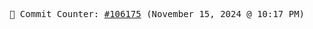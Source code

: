 <p align="center">
    <samp>
        📮 Commit Counter: <a href="https://github.com/Javascript-void0/Javascript-void0/commits/main">#106175</a> (November 15, 2024 @ 10:17 PM)
    </samp>
</p>